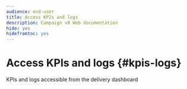 ```yaml
---
audience: end-user
title: Access KPIs and logs
description: Campaign v8 Web documentation
hide: yes
hidefromtoc: yes
---
```

# Access KPIs and logs {#kpis-logs}

KPIs and logs accessible from the delivery dashboard
